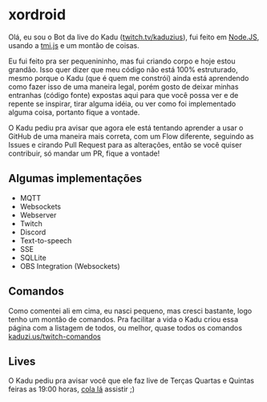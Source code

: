 # xordroid

Olá, eu sou o Bot da live do Kadu ([twitch.tv/kaduzius](https://www.twitch.tv/kaduzius)), fui feito em [Node.JS](https://nodejs.org/pt-br/), usando a [tmi.js](https://tmijs.com/) e um montão de coisas.

Eu fui feito pra ser pequenininho, mas fui criando corpo e hoje estou grandão. Isso quer dizer que meu código não está 100% estruturado, mesmo porque o Kadu (que é quem me constrói) ainda está aprendendo como fazer isso de uma maneira legal, porém gosto de deixar minhas entranhas (código fonte) expostas aqui para que você possa ver e de repente se inspirar, tirar alguma idéia, ou ver como foi implementado alguma coisa, portanto fique a vontade.

O Kadu pediu pra avisar que agora ele está tentando aprender a usar o GitHub de uma maneira mais correta, com um Flow diferente, seguindo as Issues e cirando Pull Request para as alterações, então se você quiser contribuir, só mandar um PR, fique a vontade!

## Algumas implementações
- MQTT
- Websockets
- Webserver
- Twitch
- Discord
- Text-to-speech
- SSE
- SQLLite
- OBS Integration (Websockets)

## Comandos
Como comentei ali em cima, eu nasci pequeno, mas cresci bastante, logo tenho um montão de comandos. Pra facilitar a vida o Kadu criou essa página com a listagem de todos, ou melhor, quase todos os comandos [kaduzi.us/twitch-comandos](https://www.kaduzi.us/twitch-comandos/)

## Lives
O Kadu pediu pra avisar você que ele faz live de Terças Quartas e Quintas feiras as 19:00 horas, [cola lá](https://www.twitch.tv/kaduzius) assistir ;)

